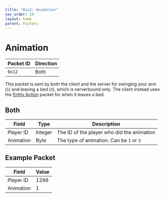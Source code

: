 ```yaml
---
title: "0x12: Animation"
nav_order: 19
layout: home
parent: Packets
---
```


# Animation

| Packet ID | Direction |
| --------- | --------- |
| `0x12`    | Both      |

This packet is sent by both the client and the server for swinging your arm (`1`) and leaving a bed (`3`), which is serverbound only. The client instead uses the [Entity Action](019-entity-action) packet for when it leaves a bed.

## Both

| Field     | Type    | Description                                 |
| --------- | ------- | ------------------------------------------- |
| Player ID | Integer | The ID of the player who did the animation |
| Animation | Byte | The type of animation. Can be `1` or `3`   |

## Example Packet

| Field | Value | 
| --- | --- |
| Player ID | 1298 |
| Animation | 1 |